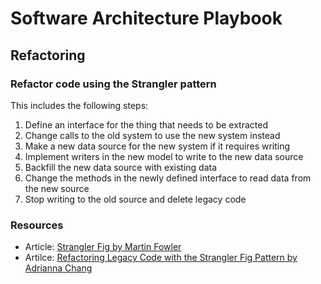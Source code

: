 # Software Architecture Playbook

## Refactoring

### Refactor code using the Strangler pattern

This includes the following steps:

1. Define an interface for the thing that needs to be extracted
2. Change calls to the old system to use the new system instead
3. Make a new data source for the new system if it requires writing
4. Implement writers in the new model to write to the new data source
5. Backfill the new data source with existing data
6. Change the methods in the newly defined interface to read data from the new source
7. Stop writing to the old source and delete legacy code

### Resources

- Article: [Strangler Fig by Martin Fowler](https://martinfowler.com/bliki/StranglerFigApplication.html)
- Artilce: [Refactoring Legacy Code with the Strangler Fig Pattern by Adrianna Chang](https://shopify.engineering/refactoring-legacy-code-strangler-fig-pattern)
